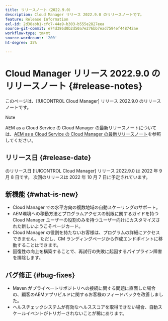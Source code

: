 ```yaml
---
title: リリースノート（2022.9.0）
description: Cloud Manager リリース 2022.9.0 のリリースノートです。
feature: Release Information
exl-id: 2d38abb1-cfc7-44a9-b303-b555e2827eea
source-git-commit: e74d386d0b2d50a7e276bb7ead7594ef448742ae
workflow-type: tm+mt
source-wordcount: '200'
ht-degree: 35%

---
```



# Cloud Manager リリース 2022.9.0 のリリースノート {#release-notes}

このページは、[!UICONTROL Cloud Manager] リリース 2022.9.0 のリリースノートです。

>[!NOTE]
>
>AEM as a Cloud Service の Cloud Manager の最新リリースノートについては、[AEM as a Cloud Service の Cloud Manager の最新リリースノート](https://experienceleague.adobe.com/docs/experience-manager-cloud-service/content/implementing/using-cloud-manager/release-notes-cloud-manager/release-notes-cm-current.html?lang=ja)を参照してください。

## リリース日 {#release-date}

のリリース日 [!UICONTROL Cloud Manager] リリース 2022.9.0 は 2022 年 9 月 8 日です。 次回のリリースは 2022 年 10 月 7 日に予定されています。

## 新機能 {#what-is-new}

* Cloud Manager での水平方向の複数地域の自動スケーリングのサポート。
* AEM環境への移動方法とプログラムアクセスの制限に関するガイドを持つ Cloud Manager ユーザーの役割のみを持つユーザー向けにカスタマイズされた新しいようこそページカード。
* Cloud Manager の役割を持たないお客様は、プログラムの詳細にアクセスできません。 ただし、CM ランディングページから作成エンドポイントに移動することはできます。
* 回復性の向上を構築することで、再試行の失敗に起因するパイプライン障害を排除します。

## バグ修正 {#bug-fixes}

* Maven がプライベートリポジトリへの接続に関する問題に直面した場合の、顧客のAEMアプリビルドに関するお客様のフィードバックを改善しました。
* ヘルスチェックシステムが有効なヘルススコアを取得できない場合、自動スケールイベントがトリガーされないことが稀にあります。
